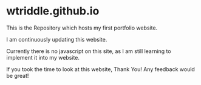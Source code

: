 # wtriddle.github.io
This is the Repository which hosts my first portfolio website. 

I am continuously updating this website.

Currently there is no javascript on this site, as I am still learning to implement it into my website.

If you took the time to look at this website, Thank You! Any feedback would be great!

